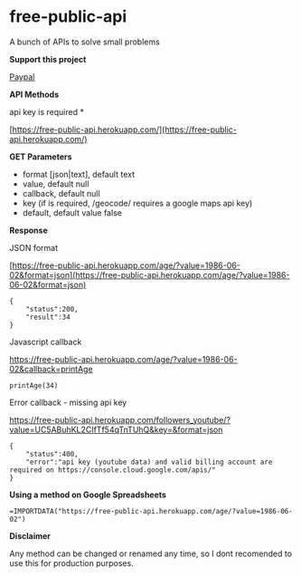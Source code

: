 # free-public-api
 
A bunch of APIs to solve small problems 

**Support this project**

[Paypal](https://paypal.me/miquelcamps)

**API Methods**

api key is required *

[https://free-public-api.herokuapp.com/](https://free-public-api.herokuapp.com/)

**GET Parameters**

- format [json|text], default text
- value, default null
- callback, default null
- key (if is required, /geocode/ requires a google maps api key)
- default, default value false

**Response**

JSON format

[https://free-public-api.herokuapp.com/age/?value=1986-06-02&format=json](https://free-public-api.herokuapp.com/age/?value=1986-06-02&format=json)

```
{
    "status":200,
    "result":34
}
```

Javascript callback

https://free-public-api.herokuapp.com/age/?value=1986-06-02&callback=printAge

```
printAge(34)
```

Error callback - missing api key

https://free-public-api.herokuapp.com/followers_youtube/?value=UC5ABuhKL2CIfTf54qTnTUhQ&key=&format=json

```
{
    "status":400,
    "error":"api key (youtube data) and valid billing account are required on https://console.cloud.google.com/apis/"
}
```

**Using a method on Google Spreadsheets**

```
=IMPORTDATA("https://free-public-api.herokuapp.com/age/?value=1986-06-02")
```

**Disclaimer**

Any method can be changed or renamed any time, so I dont recomended to use this for production purposes.
